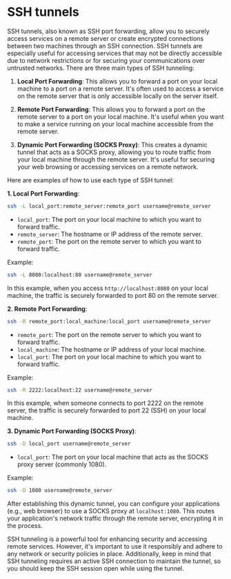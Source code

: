 # SSH tunnels
SSH tunnels, also known as SSH port forwarding, allow you to securely access services on a remote server or create encrypted connections between two machines through an SSH connection. SSH tunnels are especially useful for accessing services that may not be directly accessible due to network restrictions or for securing your communications over untrusted networks. There are three main types of SSH tunneling:

1. **Local Port Forwarding**: This allows you to forward a port on your local machine to a port on a remote server. It's often used to access a service on the remote server that is only accessible locally on the server itself.

2. **Remote Port Forwarding**: This allows you to forward a port on the remote server to a port on your local machine. It's useful when you want to make a service running on your local machine accessible from the remote server.

3. **Dynamic Port Forwarding (SOCKS Proxy)**: This creates a dynamic tunnel that acts as a SOCKS proxy, allowing you to route traffic from your local machine through the remote server. It's useful for securing your web browsing or accessing services on a remote network.

Here are examples of how to use each type of SSH tunnel:

**1. Local Port Forwarding**:

```bash
ssh -L local_port:remote_server:remote_port username@remote_server
```

- `local_port`: The port on your local machine to which you want to forward traffic.
- `remote_server`: The hostname or IP address of the remote server.
- `remote_port`: The port on the remote server to which you want to forward traffic.

Example:
```bash
ssh -L 8080:localhost:80 username@remote_server
```

In this example, when you access `http://localhost:8080` on your local machine, the traffic is securely forwarded to port 80 on the remote server.

**2. Remote Port Forwarding**:

```bash
ssh -R remote_port:local_machine:local_port username@remote_server
```

- `remote_port`: The port on the remote server to which you want to forward traffic.
- `local_machine`: The hostname or IP address of your local machine.
- `local_port`: The port on your local machine to which you want to forward traffic.

Example:
```bash
ssh -R 2222:localhost:22 username@remote_server
```

In this example, when someone connects to port 2222 on the remote server, the traffic is securely forwarded to port 22 (SSH) on your local machine.

**3. Dynamic Port Forwarding (SOCKS Proxy)**:

```bash
ssh -D local_port username@remote_server
```

- `local_port`: The port on your local machine that acts as the SOCKS proxy server (commonly 1080).

Example:
```bash
ssh -D 1080 username@remote_server
```

After establishing this dynamic tunnel, you can configure your applications (e.g., web browser) to use a SOCKS proxy at `localhost:1080`. This routes your application's network traffic through the remote server, encrypting it in the process.

SSH tunneling is a powerful tool for enhancing security and accessing remote services. However, it's important to use it responsibly and adhere to any network or security policies in place. Additionally, keep in mind that SSH tunneling requires an active SSH connection to maintain the tunnel, so you should keep the SSH session open while using the tunnel.
